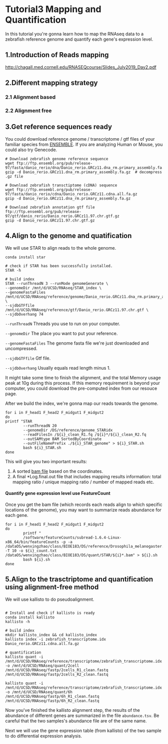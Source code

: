 # Tutorial3 Mapping and Quantification
In this tutorial you're gonna learn how to map the RNAseq data to a zebrafish reference genome and quantify each gene's expression level. 

## 1.Introduction of Reads mapping
http://chagall.med.cornell.edu/RNASEQcourse/Slides_July2019_Day2.pdf

## 2.Different mapping strategy 
### 2.1 Alignment based
### 2.2 Alignment free

## 3.Get reference sequences ready
You could download reference genome / transcriptome / gtf files of your familiar species from [ENSEMBLE](https://uswest.ensembl.org/info/data/ftp/index.html).
If you are analyzing Human or Mouse, you could also try Genecode.

```Shell
# Download zebrafish genome reference sequence 
wget ftp://ftp.ensembl.org/pub/release-97/fasta/danio_rerio/dna/Danio_rerio.GRCz11.dna_rm.primary_assembly.fa.gz
gzip -d Danio_rerio.GRCz11.dna_rm.primary_assembly.fa.gz  # decompress .gz file 

# Download zebrafish transctiptome (cDNA) sequence
wget ftp://ftp.ensembl.org/pub/release-97/fasta/danio_rerio/cdna/Danio_rerio.GRCz11.cdna.all.fa.gz
gzip -d Danio_rerio.GRCz11.dna_rm.primary_assembly.fa.gz

# Download zebrafish annotation gtf file
ftp://ftp.ensembl.org/pub/release-97/gtf/danio_rerio/Danio_rerio.GRCz11.97.chr.gtf.gz
gzip -d Danio_rerio.GRCz11.97.chr.gtf.gz
```
## 4.Align to the genome and quatification
We will use STAR to align reads to the whole genome.
```Shell
conda install star

# check if STAR has been successfully installed.
STAR -h 

# build index
STAR --runThreadN 3 --runMode genomeGenerate \
--genomeDir /mnt/d/UCSD/RNAseq/STAR_index \                    
--genomeFastaFiles /mnt/d/UCSD/RNAseq/reference/genome/Danio_rerio.GRCz11.dna_rm.primary_assembly.fa \  
--sjdbGTFfile /mnt/d/UCSD/RNAseq/reference/gtf/Danio_rerio.GRCz11.97.chr.gtf \
--sjdbOverhang 74                                                
```

`--runThreadN` Threads you use to run on your computer.  

`--genomeDir` The place you want to put your reference.  

`--genomeFastaFiles` The genome fasta file we're just downloaded and uncompressed.  

`--sjdbGTFfile` Gtf file.  

`--sjdbOverhang` Usually equals read length minus 1.  


It might take some time to finish the alignment, and the total Memory usage peak at 10g during this process. If this memory requirement is beyond your computer, you could download the pre-computed index from our resouce page. 


After we build the index, we're gonna map our reads towards the genome.
```Shell
for i in F_head1 F_head2 F_midgut1 F_midgut2
do
printf "STAR 
        --runThreadN 20 
        --genomeDir /DS/reference/genome_STARidx 
        --readFilesIn /${i}_clean_R1.fq /${i}*/${i}_clean_R2.fq 
        --outSAMtype BAM SortedByCoordinate 
        --outFileNamePrefix ./${i}_STAR_genome" > ${i}_STAR.sh
        bash ${i}_STAR.sh 
done
```
This will give you two important results:
1) A sorted [bam file](https://support.illumina.com/help/BS_App_RNASeq_Alignment_OLH_1000000006112/Content/Source/Informatics/BAM-Format.html) based on the coordinates.
2) A final \*Log.final.out file that includes mapping results information: total mapping ratio / unique mapping ratio / number of mapped reads etc. 
 
#### Quantify gene expression level use FeatureCount
Once you get the bam file (which records each reads align to which specific locations of the genome), you may want to summarize reads abundance for each gene.   
```Shell
for i in F_head1 F_head2 F_midgut1 F_midgut2
do
        printf "
        /software/featureCounts/subread-1.6.4-Linux-x86_64/bin/featureCounts -p -a                                /dataOS/wenxingzhao/class/BIOE183/DS/reference/Drosophila_melanogaster.BDGP6.22.97.chr.gtf -T 10 -o ${i}_count.txt /dataOS/wenxingzhao/class/BIOE183/DS/quant/STAR/${i}*.bam" > ${i}.sh
        bash ${i}.sh 
done

```


## 5.Align to the trasctriptome and quantification using alignment-free method
We will use kallisto to do pseudoalignment. 
```Shell

# Install and check if kallisto is ready
conda install kallisto
kallisto -h

# build index
mkdir kallisto_index && cd kallisto_index
kallisto index -i zebrafish_transcriptome.idx Danio_rerio.GRCz11.cdna.all.fa.gz

# quantification
kallisto quant -i /mnt/d/UCSD/RNAseq/reference/transcriptome/zebrafish_transcriptome.idx -o /mnt/d/UCSD/RNAseq/quant/2cell /mnt/d/UCSD/RNAseq/fastp/2cells_R1_clean.fastq /mnt/d/UCSD/RNAseq/fastp/2cells_R2_clean.fastq 

kallisto quant -i /mnt/d/UCSD/RNAseq/reference/transcriptome/zebrafish_transcriptome.idx -o /mnt/d/UCSD/RNAseq/quant/6h /mnt/d/UCSD/RNAseq/fastp/6h_R1_clean.fastq /mnt/d/UCSD/RNAseq/fastp/6h_R2_clean.fastq
```

Now you've finished the kallisto alignment step, the results of the abundance of different genes are summarized in the file 
`abundance.tsv`. Be careful that the two samples's abundance file are of the same name. 

Next we will use the gene expression table (from kallisto) of the two sample to do differential expression analysis. 




